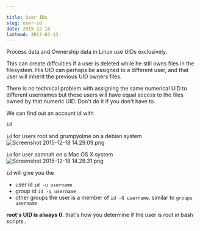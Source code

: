 ```yaml
---

title: User IDs
slug: user-id
date: 2015-12-18
lastmod: 2017-03-13
---
```


Process data and Ownership data in Linux use UIDs exclusively. 

This can create diffculties if a user is deleted while he still owns files in the filesystem. His UID can perhaps be assigned to a different user, and that user will inherit the previous UID owners files.

There is no technical problem with assigning the same numerical UID to different usernames but these users will have equal access to the files owned by that numeric UID. Don't do it if you don't have to.

We can find out an account id with 

```bash
id
```

`id` for users root and grumpyolme on a debian system
![Screenshot 2015-12-18 14.29.09.png](/assets/img/resources/78836BE5B7553C067ED6DBC4BE2FBA81.png)

`id` for user aamnah on a Mac OS X system
![Screenshot 2015-12-18 14.28.31.png](/assets/img/resources/C14106EEF5EA76514919A2932CD8C166.png)

`id` will give you the

- user id `id -u username`
- group id `id -g username`
- other groups the user is a member of `id -G username`. similar to `groups username`

**root's UID is always 0**. that's how you determine if the user is root in bash scripts..
